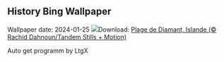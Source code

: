 ## History Bing Wallpaper
Wallpaper date: 2024-01-25
![](https://www.bing.com/th?id=OHR.IcelandBeach_FR-CA7069803263_UHD.jpg&w=1000)Download: [Plage de Diamant, Islande (© Rachid Dahnoun/Tandem Stills + Motion)](https://www.bing.com/th?id=OHR.IcelandBeach_FR-CA7069803263_UHD.jpg)

Auto get programm by LtgX
